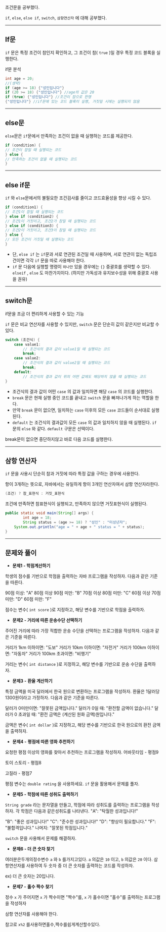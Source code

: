 
조건문을 공부했다.

`if`, `else`, `else if`, `switch`, `삼항연산자` 에 대해 공부했다.

---

## If문

`if` 문은 특정 조건이 참인지 확인하고, 그 조건이 참( `true` )일 경우 특정 코드 블록을 실행한다.

if문 분석

```java
int age = 20;
//(생략)
if (age >= 18) {"성인입니다"}
if (20 >= 18) {"성인입니다"} //age의 값은 20
if (true) {"성인입니다"} //조건이 참으로 판명
{"성인입니다"} //if문에 있는 코드 블록이 실행, 거짓일 시에는 실행되지 않음
```

---

## else문

`else`문은 `if`문에서 만족하는 조건이 없을 때 실행하는 코드를 제공한다.

```java
if (condition) {
// 조건이 참일 때 실행되는 코드
} else {
// 만족하는 조건이 없을 때 실행되는 코드
}
```

---

## else if문

`if` 와 `else`문에서의 불필요한 조건검사를 줄이고 코드효율성을 향상 시킬 수 있다.

```java
if (condition1) {
// 조건1이 참일 때 실행되는 코드
} else if (condition2) {
// 조건1이 거짓이고, 조건2가 참일 때 실행되는 코드
} else if (condition3) {
// 조건2이 거짓이고, 조건3이 참일 때 실행되는 코드
} else {
// 모든 조건이 거짓일 때 실행되는 코드
}
```

- 단, `else if` 는 `if`문과 서로 연관된 조건일 때 사용하며, 서로 연관이 없는 독립조건이면 각각 `if` 문을 따로 사용해야 한다.
- `if` 문 다음에 실행할 명령이 `하나만` 있을 경우에는 `{}` 중괄호를 생략할 수 있다. `elseif` , `else` 도 마찬가지이다. (하지만 가독성과 유지보수성을 위해 중괄호 사용을 권유)

---

## switch문

if문을 조금 더 편리하게 사용할 수 있는 기능

`if` 문은 비교 연산자를 사용할 수 있지만, `switch` 문은 단순히 값이 같은지만 비교할 수 있다.

```java
switch (조건식) {
	case value1:
		// 조건식의 결과 값이 value1일 때 실행되는 코드
		break;
	case value2:
		// 조건식의 결과 값이 value2일 때 실행되는 코드
		break;
	default:
		// 조건식의 결과 값이 위의 어떤 값에도 해당하지 않을 떄 실행되는 코드
}
```

- 조건식의 결과 값이 어떤 `case` 의 값과 일치하면 해당 `case` 의 코드를 실행한다.
- `break` 문은 현재 실행 중인 코드를 끝내고 `switch` 문을 빠져나가게 하는 역할을 한다.
- 만약 `break` 문이 없으면, 일치하는 `case` 이후의 모든 `case` 코드들이 순서대로 실행된다.
- `default` 는 조건식의 결과값이 모든 `case` 의 값과 일치하지 않을 때 실행된다. `if` 문의 `else` 와 같다. `default` 구문은 선택이다.

break문이 없으면 중단하지않고 바로 다음 코드를 실행한다.

---

## 삼항 연산자

`if` 문을 사용시 단순히 참과 거짓에 따라 특정 값을 구하는 경우에 사용한다.

항이 3개하는 뜻으로, 자바에서는 유일하게 항이 3개인 연산자여서 삼항 연산자라한다.

```java
(조건) ? 참_표현식 : 거짓_표현식
```

조건에 만족하면 참표현식이 실행되고, 만족하지 않으면 거짓표현식이 실행된다.

```java
public static void main(String[] args) {
		int age = 18;
		String status = (age >= 18) ? "성인" : "미성년자";
    System.out.println("age = " + age + " status = " + status);
}
```

---

## 문제와 풀이

- **문제1 - 학점계산하기**

학생의 점수를 기반으로 학점을 출력하는 자바 프로그램을 작성하자. 다음과 같은 기준을 따른다.

90점 이상: "A"
80점 이상 90점 미만: "B"
70점 이상 80점 미만: "C"
60점 이상 70점 미만: "D"
60점 미만: "F"

점수는 변수( `int score` )로 지정하고, 해당 변수를 기반으로 학점을 출력하자.

- **문제2 - 거리에 따른 운송수단 선택하기**

주어진 거리에 따라 가장 적합한 운송 수단을 선택하는 프로그램을 작성하자. 다음과 같은 기준을 따른다.

거리가 1km 이하이면: "도보"
거리가 10km 이하이면: "자전거"
거리가 100km 이하이면: "자동차"
거리가 100km 초과이면: "비행기"

거리는 변수( `int distance` )로 지정하고, 해당 변수를 기반으로 운송 수단을 출력하자.

- **문제3 -** **환율 계산하기**

특정 금액을 미국 달러에서 한국 원으로 변환하는 프로그램을 작성하자. 환율은 1달러당 1300원이라고 가정하자. 다음과 같은 기준을 따른다.

달러가 0미만이면: "잘못된 금액입니다."
달러가 0일 때: "환전할 금액이 없습니다."
달러가 0 초과일 때: "환전 금액은 (계산된 원화 금액)원입니다."

금액은 변수( `int dollar` )로 지정하고, 해당 변수를 기반으로 한국 원으로의 환전 금액을 출력하자.

- **문제4 -** **평점에 따른 영화 추천하기**

요청한 평점 이상의 영화를 찾아서 추천하는 프로그램을 작성하자.
어바웃타임 - 평점9

토이 스토리 - 평점8

고질라 - 평점7

평점 변수는 `double rating` 을 사용하세요. `if` 문을 활용해서 문제를 풀자.

- **문제5 - 학점에 따른 성취도 출력하기**

`String grade` 라는 문자열을 만들고, 학점에 따라 성취도를 출력하는 프로그램을 작성하자. 각 학점은 다음과 같은성취도를 나타낸다.
"A": "탁월한 성과입니다!"

"B": "좋은 성과입니다!"
"C": "준수한 성과입니다!"
"D": "향상이 필요합니다."
"F": "불합격입니다."
나머지: "잘못된 학점입니다."

`switch` 문을 사용해서 문제를 해결하자.

- **문제6 - 더 큰 숫자 찾기**

여러분은두개의정수변수 `a` 와 `b` 를가지고있다. `a` 의값은 `10` 이고, `b` 의값은 `20` 이다. 삼항연산자를 사용하여 두  숫자 중 더 큰 숫자를 출력하는 코드를 작성하자.

ex) 더 큰 숫자는 20입니다.

- **문제7 -**  **홀수 짝수 찾기**

정수 `x` 가 주어지면 `x` 가 짝수이면 "짝수"를, `x` 가 홀수이면 "홀수"를 출력하는 프로그램을 작성하자

삼항 연산자를 사용해야 한다.

참고로 `x%2` 를사용하면홀수,짝수를쉽게계산할수있다.

